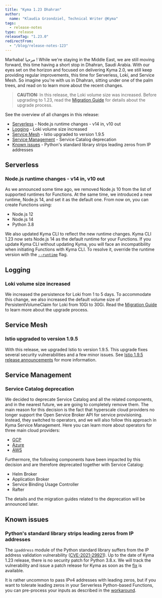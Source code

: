 ```yaml
---
title: "Kyma 1.23 Dhahran"
author:
  name: "Klaudia Grzondziel, Technical Writer @Kyma"
tags:
  - release-notes
type: release
releaseTag: "1.23.0"
redirectFrom:
  - "/blog/release-notes-123"
---
```


Marhaba! مرحبا !
While we're staying in the Middle East, we are still moving forward, this time having a short stop in Dhahran, Saudi Arabia. With our eyes set on the horizon and focused on delivering Kyma 2.0, we still keep providing regular improvements, this time for Serverless, Loki, and Service Mesh. So imagine you're with us in Dhahran, sitting under one of the palm trees, and read on to learn more about the recent changes.

<!-- overview -->

> **CAUTION:** In this release, the Loki volume size was increased. Before upgrading to 1.23, read the [Migration Guide](https://github.com/kyma-project/kyma/blob/release-1.23/docs/migration-guides/1.22-1.23.md) for details about the upgrade process.

See the overview of all changes in this release:

- [Serverless](#serverless) - Node.js runtime changes - v14 in, v10 out
- [Logging](#logging) - Loki volume size increased
- [Service Mesh](#service-mesh) - Istio upgraded to version 1.9.5
- [Service Management](#service-management) - Service Catalog deprecation
- [Known issues](#known-issues) - Python's standard library strips leading zeros from IP addresses

## Serverless  

### Node.js runtime changes - v14 in, v10 out

As we announced some time ago, we removed Node.js 10 from the list of supported runtimes for Functions. At the same time, we introduced a new runtime, Node.js 14, and set it as the default one. From now on, you can create Functions using:
- Node.js 12
- Node.js 14
- Python 3.8

We also updated Kyma CLI to reflect the new runtime changes. Kyma CLI 1.23 now sets Node.js 14 as the default runtime for your Functions. If you update Kyma CLI without updating Kyma, you will face an incompatibility when initiating Functions with Kyma CLI. To resolve it, override the runtime version with the [`--runtime`](https://github.com/kyma-project/cli/blob/main/docs/gen-docs/kyma_init_function.md) flag.

## Logging

### Loki volume size increased

We increased the persistence for Loki from 1 to 5 days. To accommodate this change, we also increased the default volume size of PersistentVolumeClaim for Loki from 10Gi to 30Gi. Read the [Migration Guide](https://github.com/kyma-project/kyma/blob/release-1.23/docs/migration-guides/1.22-1.23.md) to learn more about the upgrade process.

## Service Mesh

### Istio upgraded to version 1.9.5

With this release, we upgraded Istio to version 1.9.5. This upgrade fixes several security vulnerabilities and a few minor issues. See [Istio 1.9.5 release announcements](https://istio.io/latest/news/releases/1.9.x/announcing-1.9.5/) for more information.

## Service Management

### Service Catalog deprecation

We decided to deprecate Service Catalog and all the related components, and in the nearest future, we are going to completely remove them. The main reason for this decision is the fact that hyperscale cloud providers no longer support the Open Service Broker API for service provisioning. Instead, they switched to operators, and we will also follow this approach in Kyma Service Management. Here you can learn more about operators for three main cloud providers:

- [GCP](https://cloud.google.com/config-connector/docs/how-to/getting-started)
- [Azure](https://github.com/Azure/azure-service-operator)
- [AWS](https://github.com/aws-controllers-k8s/community)

Furthermore, the following components have been impacted by this decision and are therefore deprecated together with Service Catalog:
- Helm Broker
- Application Broker
- Service Binding Usage Controller
- Rafter

The details and the migration guides related to the deprecation will be announced later.

## Known issues

### Python's standard library strips leading zeros from IP addresses

The `ipaddress` module of the Python standard library suffers from the IP address validation vulnerability ([CVE-2021-29921](https://nvd.nist.gov/vuln/detail/CVE-2021-29921)). Up to the date of Kyma 1.23 release, there is no security patch for Python 3.8.x. We will track the vulnerability and issue a patch release for Kyma as soon as the [fix](https://bugs.python.org/issue36384) is available.

It is rather uncommon to pass IPv4 addresses with leading zeros, but if you want to tolerate leading zeros in your Serverless Python-based Functions, you can pre-process your inputs as described in the [workaround](https://bugs.python.org/msg390353).
